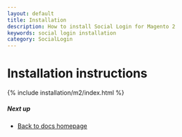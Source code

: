 ```yaml
---
layout: default
title: Installation
description: How to install Social Login for Magento 2
keywords: social login installation
category: SocialLogin
---
```


# Installation instructions

{% include installation/m2/index.html %}

##### Next up

 -  [Back to docs homepage](../)
